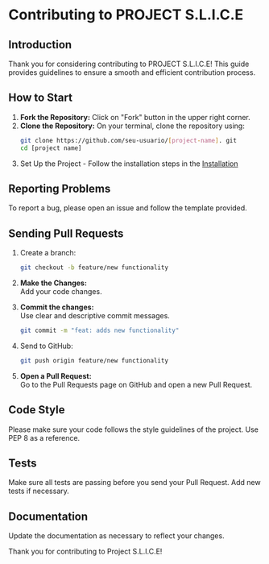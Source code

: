 # Contributing to PROJECT S.L.I.C.E

## Introduction
Thank you for considering contributing to PROJECT S.L.I.C.E! This guide provides guidelines to ensure a smooth and efficient contribution process.

## How to Start
1. **Fork the Repository:** Click on "Fork" button in the upper right corner.
2. **Clone the Repository:** On your terminal, clone the repository using:
   ```sh
   git clone https://github.com/seu-usuario/[project-name]. git
   cd [project name]
3. Set Up the Project - Follow the installation steps in the [Installation](./README.md#-installation)
## Reporting Problems
To report a bug, please open an issue and follow the template provided.

## Sending Pull Requests
1. Create a branch:
	```bash
	git checkout -b feature/new functionality
    ```
2. **Make the Changes:**\
   Add your code changes.

3. **Commit the changes:**\
   Use clear and descriptive commit messages.
	```bash 
	git commit -m "feat: adds new functionality"
    ```
4. Send to GitHub:
	```bash 
	git push origin feature/new functionality
    ```
5. **Open a Pull Request:**\
Go to the Pull Requests page on GitHub and open a new Pull Request.

## Code Style
Please make sure your code follows the style guidelines of the project. Use PEP 8 as a reference.

## Tests
Make sure all tests are passing before you send your Pull Request. Add new tests if necessary.

## Documentation
Update the documentation as necessary to reflect your changes.

Thank you for contributing to Project S.L.I.C.E!


